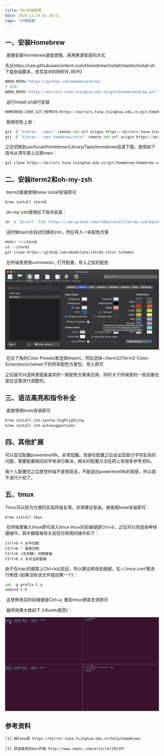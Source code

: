 ```yaml
---
title: Mac终端配置
date: 2020-11-29 01:38:51
tags: "环境配置"
---
```

<escape><!--more--></escape>

## 一、安装Homebrew

​	直接安装Homebrew速度很慢，采用换源安装的方式

​	先从https://raw.githubusercontent.com/Homebrew/install/master/install.sh下载安装脚本，改写其中的BREW_REPO

```python
BREW_REPO="https://github.com/Homebrew/brew"
# 变成：
BREW_REPO="https://mirrors.tuna.tsinghua.edu.cn/git/homebrew/brew.git"
```

​	运行install.sh进行安装

```python
HOMEBREW_CORE_GIT_REMOTE=https://mirrors.tuna.tsinghua.edu.cn/git/homebrew/homebrew-core.git bash install.sh
```

​	替换现有上游：

```python
git -C "$(brew --repo)" remote set-url origin https://mirrors.tuna.tsinghua.edu.cn/git/homebrew/brew.git
git -C "$(brew --repo homebrew/core)" remote set-url origin https://mirrors.tuna.tsinghua.edu.cn/git/homebrew/homebrew-core.git
```

​	之后切换到usr/local/Homebrew/Library/Taps/homebrew目录下面，使用如下指令从清华源上拉取repo：

```python
git clone https://mirrors.tuna.tsinghua.edu.cn/git/homebrew/homebrew-cask.git
```



## 二、安装iterm2和oh-my-zsh

​	iterm2直接使用brew install安装即可

```python
brew install iterm2
```

​	oh-my-zsh使用如下指令安装：

```python
sh -c "$(curl -fsSL https://raw.github.com/robbyrussell/oh-my-zsh/master/tools/install.sh)"
```

​	这时候bash会自动切换到zsh，然后导入一些配色方案

```python
mkdir ～/iterm2
cd ~/iterm2
git clone https://github.com/mbadolato/iTerm2-Color-Schemes
```

​	在终端里使用command+, 打开配置，导入之前的配色

![color-theme](Mac终端配置/color-theme.png)

​	在右下角的Color Presets里选择Import，然后选择~/iterm2/iTerm2-Color-Schemes/schemes下的所有配色方案包，导入即可

​	之后就可以选择里面最喜欢的一款配色方案来应用，同时关于终端里的一些设置也是在这里进行调整的。



## 三、语法高亮和指令补全

​	直接使用brew安装即可

```python
brew install zsh-syntax-highlighting
brew install zsh-autosuggestions
```



## 四、其他扩展

​	可以尝试配置powerlevel9k，非常炫酷。但是在配置之后会出现部分字符乱码的问题，需要配置相应的字体进行解决，相关的配置方法在网上有很多参考资料。

​	我个人配置完之后感觉终端不是很简洁，不能适应powerlevel9k的观感，所以就不进行介绍了。



## 五、tmux

​	Tmux可以较为方便的实现终端复用，非常建议安装。直接用brew安装即可：

```
brew install tmux
```

​	在终端里输入tmux即可进入tmux
​	tmux的前缀键是Ctrl+b，之后可以完成各种快捷操作，其中跟窗格有关且较为常用的操作如下：

```
Ctrl+b % 水平切割
Ctrl+b " 竖直切割
Ctrl+b <方向键> 切换窗格
Ctrl+b x 关闭当前窗格
```

​	由于在mac的键盘上Ctrl+b比较远，所以建议修改前缀键，在~/.tmux.conf里进行修改 (如果没有该文件就创建一个)：

```python
set -g prefix C-a
unbind C-b
```

​	这里修改后的前缀键是Ctrl+a, 重启tmux使其生效即可

​	最终效果大致如下 (Ubuntu配色)：

![terminal](Mac终端配置/terminal.png)

## 参考资料

	[1] 换tuna源 https://mirror.tuna.tsinghua.edu.cn/help/homebrew/	
	
	[2] 舒适美观的mac终端 http://www.imooc.com/article/292397

 
